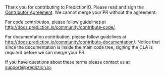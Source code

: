 Thank you for contributing to PredictionIO. Please read and sign the
[Contributor Agreement](http://prediction.io/cla). We cannot merge your PR
without the agreement.

For code contribution, please follow guidelines at
http://docs.prediction.io/community/contribute-code/.

For documentation contribution, please follow guidelines at
http://docs.prediction.io/community/contribute-documentation/. Notice that since
the documentation is inside the main code tree, signing the CLA is required
before we can merge your PR.

If you have questions about these terms please contact us at
support@prediction.io.
